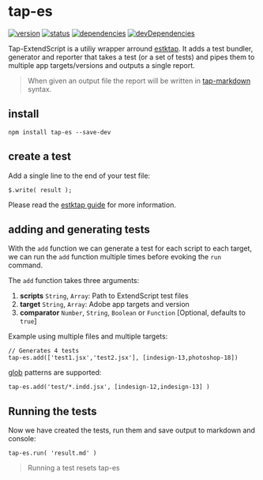 # tap-es

[![version](https://img.shields.io/npm/v/tap-es.svg)](https://www.npmjs.org/package/tap-es)
[![status](https://travis-ci.org/ESCPP/tap-es.svg)](https://travis-ci.org/ESCPP/tap-es)
[![dependencies](https://david-dm.org/ESCPP/tap-es.svg)](https://david-dm.org/ESCPP/tap-es)
[![devDependencies](https://david-dm.org/ESCPP/tap-es/dev-status.svg)](https://david-dm.org/ESCPP/tap-es#info=devDependencies)


Tap-ExtendScript is a utiliy wrapper arround [estktap](https://github.com/ExtendScript/estktap). It adds a test bundler, generator and reporter that takes a test (or a set of tests) and pipes them to multiple app targets/versions and outputs a single report.

> When given an output file the report will be written in [tap-markdown](https://github.com/Hypercubed/tap-markdown) syntax.

## install

    npm install tap-es --save-dev

## create a test

Add a single line to the end of your test file:

    $.write( result );

Please read the [estktap guide](https://github.com/nbqx/estktap#readme) for more information.

## adding and generating tests

With the `add` function we can generate a test for each script to each target, we can run the `add` function multiple times before evoking the `run` command.

The `add` function takes three arguments:

  1. __scripts__ `String`, `Array`: Path to ExtendScript test files
  2. __target__ `String`, `Array`: Adobe app targets and version
  3. __comparator__ `Number`, `String`, `Boolean` or `Function` [Optional, defaults to `true`]

Example using multiple files and multiple targets:

    // Generates 4 tests
    tap-es.add(['test1.jsx','test2.jsx'], [indesign-13,photoshop-18])

[glob](https://github.com/isaacs/node-glob) patterns are supported:

    tap-es.add('test/*.indd.jsx', [indesign-12,indesign-13] )


## Running the tests

Now we have created the tests, run them and save output to markdown and console:

    tap-es.run( 'result.md' )

> Running a test resets tap-es
